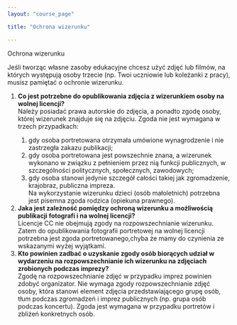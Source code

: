 ```yaml
---
layout: "course_page"

title: "Ochrona wizerunku"

---
```


<div class="text-center screen-title">
Ochrona wizerunku
</div>

<div class="screen-content">
  <p>
  Jeśli tworząc własne zasoby edukacyjne chcesz użyć zdjęć lub filmów, na których występują osoby trzecie (np. Twoi uczniowie lub koleżanki z pracy), musisz pamiętać o ochronie wizerunku.
  </p>
  
  <p>
  <ol>
<li class="number"><strong>Co jest potrzebne do opublikowania zdjęcia z wizerunkiem osoby na wolnej
  licencji?</strong>
</li>
    Należy posiadać prawa autorskie do zdjęcia, a ponadto zgodę osoby, której wizerunek znajduje się na zdjęciu. Zgoda nie jest wymagana w trzech przypadkach:
    <ol>
      <li class="number">gdy osoba portretowana otrzymała umówione wynagrodzenie i nie zastrzegła zakazu publikacji;</li>
      <li class="number">gdy osoba portretowana jest powszechnie znana, a wizerunek wykonano w związku z pełnieniem przez nią funkcji publicznych, w szczególności politycznych, społecznych, zawodowych;</li>
      <li class="number">gdy osoba stanowi jedynie szczegół całości takiej jak zgromadzenie, krajobraz, publiczna impreza.</li>
      Na wykorzystanie wizerunku dzieci (osób małoletnich) potrzebna jest pisemna zgoda rodzica (opiekuna prawnego).
    </ol>
    <li class="number"><strong>Jaka jest zależność pomiędzy ochroną wizerunku a możliwością publikacji fotografi i na wolnej licencji?</strong></li>
    Licencje CC nie obejmują zgody na rozpowszechnianie wizerunku. Zatem do opublikowania fotografii portretowej na wolnej licencji potrzebna jest zgoda portretowanego,chyba że mamy do czynienia ze wskazanymi wyżej wyjątkami.
    <li class="number"><strong>Kto powinien zadbać o uzyskanie zgody osób biorących udział w wydarzeniu
      na rozpowszechnianie ich wizerunku na zdjęciach zrobionych podczas imprezy?</strong></li>
    Zgodę na rozpowszechnianie zdjęć w przypadku imprez powinien zdobyć organizator. Nie wymaga zgody rozpowszechnianie zdjęć osoby, która stanowi element zdjęcia przedstawiającego grupę osób, tłum podczas zgromadzeń i imprez publicznych (np. grupa osób podczas koncertu). Zgoda jest wymagana w przypadku portretów i zbliżeń konkretnych osób.
</ol>
  </p>
  
  <p>
  
  </p>

</div> 
